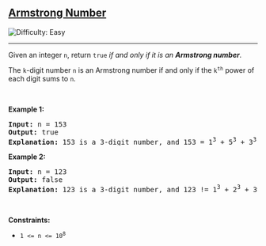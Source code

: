 <h2><a href="https://leetcode.com/problems/armstrong-number">Armstrong Number</a></h2> <img src='https://img.shields.io/badge/Difficulty-Easy-brightgreen' alt='Difficulty: Easy' /><hr><p>Given an integer <code>n</code>, return <code>true</code> <em>if and only if it is an <strong>Armstrong number</strong></em>.</p>

<p>The <code>k</code>-digit number <code>n</code> is an Armstrong number if and only if the <code>k<sup>th</sup></code> power of each digit sums to <code>n</code>.</p>

<p>&nbsp;</p>
<p><strong class="example">Example 1:</strong></p>

<pre>
<strong>Input:</strong> n = 153
<strong>Output:</strong> true
<strong>Explanation:</strong> 153 is a 3-digit number, and 153 = 1<sup>3</sup> + 5<sup>3</sup> + 3<sup>3</sup>.
</pre>

<p><strong class="example">Example 2:</strong></p>

<pre>
<strong>Input:</strong> n = 123
<strong>Output:</strong> false
<strong>Explanation:</strong> 123 is a 3-digit number, and 123 != 1<sup>3</sup> + 2<sup>3</sup> + 3<sup>3</sup> = 36.
</pre>

<p>&nbsp;</p>
<p><strong>Constraints:</strong></p>

<ul>
	<li><code>1 &lt;= n &lt;= 10<sup>8</sup></code></li>
</ul>
